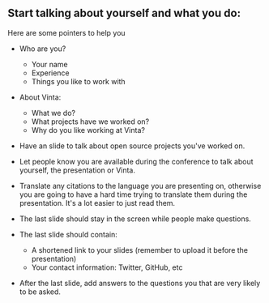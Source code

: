## Start talking about yourself and what you do:
Here are some pointers to help you

- Who are you?
    - Your name
    - Experience
    - Things you like to work with

- About Vinta:
    - What we do?
    - What projects have we worked on?
    - Why do you like working at Vinta?

- Have an slide to talk about open source projects you've worked on.
- Let people know you are available during the conference to talk about yourself, the presentation or Vinta.
- Translate any citations to the language you are presenting on, otherwise you are going to have a hard time trying to translate them during the presentation. It's a lot easier to just read them.
- The last slide should stay in the screen while people make questions.
- The last slide should contain:
    - A shortened link to your slides (remember to upload it before the presentation)
    - Your contact information: Twitter, GitHub, etc
- After the last slide, add answers to the questions you that are very likely to be asked.
